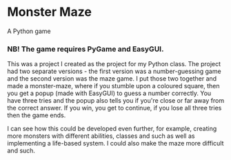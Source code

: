 # Monster Maze
A Python game

### NB! The game requires PyGame and EasyGUI.

This was a project I created as the project for my Python class. The project had two separate versions -
the first version was a number-guessing game and the second version was the maze game. I put those two
together and made a monster-maze, where if you stumble upon a coloured square, then you get a popup
(made with EasyGUI) to guess a number correctly. You have three tries and the popup also tells you if
you're close or far away from the correct answer. If you win, you get to continue, if you lose all three tries
then the game ends.

I can see how this could be developed even further, for example, creating more monsters with different abilities,
classes and such as well as implementing a life-based system. I could also make the maze more difficult and such. 
